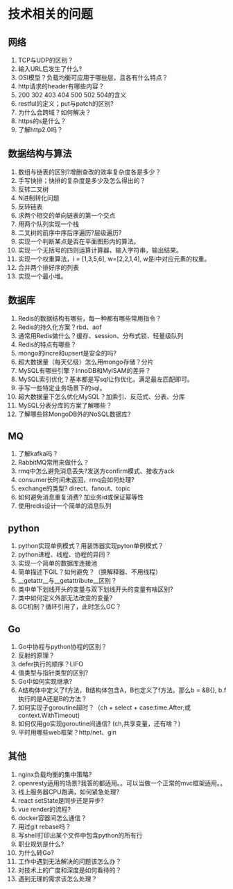 # 技术相关的问题

## 网络

1. TCP与UDP的区别？
2. 输入URL后发生了什么?
3. OSI模型？负载均衡可应用于哪些层，且各有什么特点？
4. http请求的header有哪些内容？
5. 200 302 403 404 500 502 504的含义
6. restful的定义；put与patch的区别?
7. 为什么会跨域？如何解决？
8. https的s是什么？
9. 了解http2.0吗？

## 数据结构与算法

1. 数组与链表的区别?增删查改的效率复杂度各是多少？
2. 手写快排；快排的复杂度是多少及怎么得出的？
3. 反转二叉树
4. N进制转化问题
5. 反转链表
6. 求两个相交的单向链表的第一个交点
7. 用两个队列实现一个栈
8. 二叉树的前序中序后序遍历?层级遍历?
9. 实现一个判断某点是否在平面图形内的算法。
10. 实现一个无括号的四则运算计算器，输入字符串，输出结果。
11. 实现一个权重算法，i = [1,3,5,6], w=[2,2,1,4], w是i中对应元素的权重。
12. 合并两个排好序的列表
13. 实现一个最小堆。

## 数据库

1. Redis的数据结构有哪些，每一种都有哪些常用指令？
2. Redis的持久化方案？rbd、aof
3. 通常用Redis做什么？缓存、session、分布式锁、轻量级队列
4. Redis的特点有哪些？
5. mongo的incre和upsert是安全的吗?
6. 超大数据量（每天亿级）怎么用mongo存储？分片
7. MySQL有哪些引擎？InnoDB和MyISAM的差异？
8. MySQL索引优化？基本都是写sql让你优化，满足最左匹配即可。
9. 手写一些特定业务场景下的sql。
10. 超大数据量下怎么优化MySQL？加索引、反范式、分表、分库
11. MySQL分表分库的方案了解哪些？
12. 了解哪些除MongoDB外的NoSQL数据库?


## MQ

1. 了解kafka吗？
2. RabbitMQ常用来做什么？
3. rmq中怎么避免消息丢失?发送方confirm模式、接收方ack
4. consumer长时间未返回，rmq会如何处理?
5. exchange的类型? direct、fanout、topic
6. 如何避免消息重复消费? 加业务id或保证幂等性
7. 使用redis设计一个简单的消息队列


## python

1. python实现单例模式？用装饰器实现pyton单例模式？
2. python进程、线程、协程的异同？
3. 实现一个简单的数据库连接池
4. 简单描述下GIL？如何避免？（换解释器、不用线程）
5. __getattr__与__getattribute__区别？
6. 类中单下划线开头的变量与双下划线开头的变量有啥区别?
7. 类中如何定义外部无法改变的变量?
8. GC机制？循环引用了，此时怎么GC？


## Go

1. Go中协程与python协程的区别？
2. 反射的原理？
3. defer执行的顺序？LIFO
4. 值类型与指针类型的区别?
5. Go中如何实现继承?
6. A结构体中定义了f方法，B结构体包含A，B也定义了f方法。那么b = &B{}, b.f执行的是A还是B的方法？
7. 如何实现子goroutine超时？（ch + select + case:time.After;或context.WithTimeout)
8. 如何仅用go实现goroutine间通信? (ch,共享变量，还有啥？)
9. 平时用哪些web框架？http/net、gin


## 其他

1. nginx负载均衡的集中策略?
2. openresty适用的场景?我答的都适用。。可以当做一个正常的mvc框架适用。。
3. 线上服务器CPU跑满，如何紧急处理?
4. react setState是同步还是异步?
5. vue render的流程?
6. docker容器间怎么通信？
7. 用过git rebase吗？
8. 写shell打印出某个文件中包含python的所有行
9. 职业规划是什么?
10. 为什么转Go?
11. 工作中遇到无法解决的问题该怎么办？
12. 对技术上的广度和深度是如何看待的？
13. 遇到无理的需求该怎么处理？

